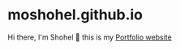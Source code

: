 # moshohel.github.io

Hi there, I'm Shohel 👋 this is my
[Portfolio website](https://moshohel.github.io/)
